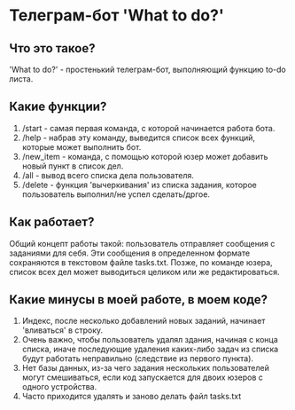 # Телеграм-бот 'What to do?'

## Что это такое?

'What to do?' - простенький телеграм-бот, выполняющий функцию to-do листа. 

## Какие функции?

1) /start - самая первая команда, с которой начинается работа бота.
2) /help - набрав эту команду, выведится список всех функций, которые может выполнить бот.
3) /new_item - команда, с помощью которой юзер может добавить новый пункт в список дел.
4) /all - вывод всего списка дела пользователя.
5) /delete - функция 'вычеркивания' из списка задания, которое пользователь выполнил/не успел сделать/дргое.

## Как работает?

Общий концепт работы такой: пользователь отправляет сообщения с заданиями для себя. Эти сообщения в определенном формате сохраняются в текстовом файле tasks.txt. 
Позже, по команде юзера, список всех дел может выводиться целиком или же редактироваться.

## Какие минусы в моей работе, в моем коде?

1) Индекс, после несколько добавлений новых заданий, начинает 'вливаться' в строку.
2) Очень важно, чтобы пользователь удалял здания, начиная с конца списка, иначе последующие удаления каких-либо задач из списка будут работать неправильно (следствие из первого пункта).
3) Нет базы данных, из-за чего задания нескольких пользователей могут смешиваться, если код запускается для двоих юзеров с одного устройства.
4) Часто приходится удалять и заново делать файл tasks.txt
